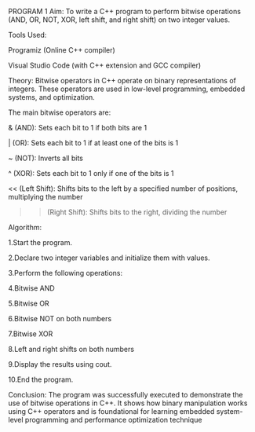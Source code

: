 PROGRAM 1
Aim:
To write a C++ program to perform bitwise operations (AND, OR, NOT, XOR, left shift, and right shift) on two integer values.

Tools Used:

Programiz (Online C++ compiler)

Visual Studio Code (with C++ extension and GCC compiler)

Theory:
Bitwise operators in C++ operate on binary representations of integers. These operators are used in low-level programming, embedded systems, and optimization.

The main bitwise operators are:

& (AND): Sets each bit to 1 if both bits are 1

| (OR): Sets each bit to 1 if at least one of the bits is 1

~ (NOT): Inverts all bits

^ (XOR): Sets each bit to 1 only if one of the bits is 1

<< (Left Shift): Shifts bits to the left by a specified number of positions, multiplying the number

>> (Right Shift): Shifts bits to the right, dividing the number

Algorithm:

1.Start the program.

2.Declare two integer variables and initialize them with values.

3.Perform the following operations:

4.Bitwise AND

5.Bitwise OR

6.Bitwise NOT on both numbers

7.Bitwise XOR

8.Left and right shifts on both numbers

9.Display the results using cout.

10.End the program.

Conclusion:
The program was successfully executed to demonstrate the use of bitwise operations in C++. It shows how binary manipulation works using C++ operators and is foundational for learning embedded system-level programming and performance optimization technique
